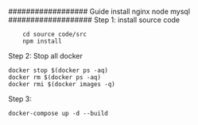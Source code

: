 ################## Guide install nginx node mysql ###################
Step 1: install source code 

        cd source code/src
	    npm install 
	    
Step 2: Stop all docker

	docker stop $(docker ps -aq)
	docker rm $(docker ps -aq)
	docker rmi $(docker images -q)

Step 3: 

    docker-compose up -d --build


